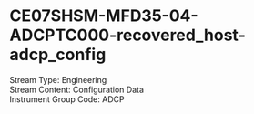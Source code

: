 # CE07SHSM-MFD35-04-ADCPTC000-recovered_host-adcp_config

Stream Type: Engineering<br>
Stream Content: Configuration Data<br>
Instrument Group Code: ADCP<br>
